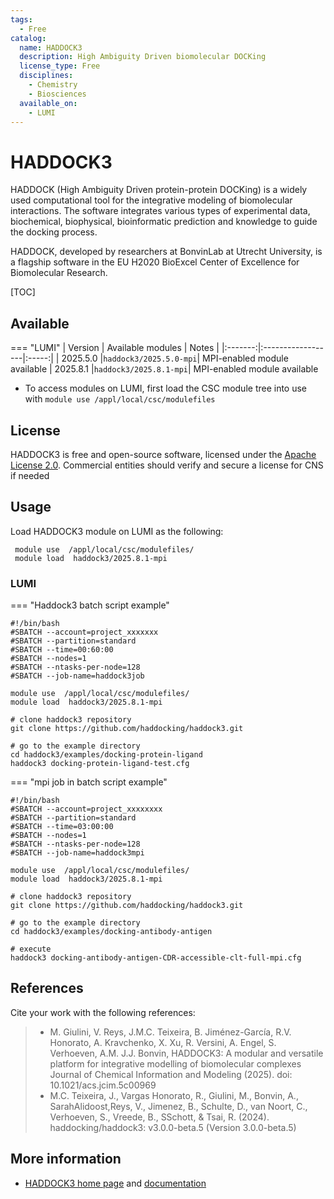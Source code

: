 ```yaml
---
tags:
  - Free
catalog:
  name: HADDOCK3
  description: High Ambiguity Driven biomolecular DOCKing
  license_type: Free
  disciplines:
    - Chemistry
    - Biosciences
  available_on:
    - LUMI
---
```


# HADDOCK3

HADDOCK (High Ambiguity Driven protein-protein DOCKing) is a widely used computational tool for the integrative modeling of biomolecular interactions.  The software integrates various types of experimental data, biochemical, biophysical, bioinformatic prediction and knowledge to guide the docking process.

HADDOCK, developed by researchers at BonvinLab at Utrecht University, is a flagship software in the EU H2020 BioExcel Center of Excellence for Biomolecular Research. 

[TOC]

## Available

=== "LUMI"
    | Version | Available modules | Notes |
    |:-------:|:------------------|:-----:|
    | 2025.5.0   |`haddock3/2025.5.0-mpi`| MPI-enabled module available
    | 2025.8.1   |`haddock3/2025.8.1-mpi`| MPI-enabled module available
  

- To access modules on LUMI, first load the CSC module tree into use with
  `module use /appl/local/csc/modulefiles`


## License

HADDOCK3 is free and open-source software, licensed under the [Apache License 2.0](https://github.com/haddocking/haddock3/blob/main/LICENSE). Commercial entities should verify and secure a license for CNS if needed

## Usage

Load HADDOCK3 module  on LUMI as the following:

   ```text
    module use  /appl/local/csc/modulefiles/
    module load  haddock3/2025.8.1-mpi   
   ```

### LUMI

=== "Haddock3 batch script example"
 
  ```text
  #!/bin/bash
  #SBATCH --account=project_xxxxxxx
  #SBATCH --partition=standard
  #SBATCH --time=00:60:00
  #SBATCH --nodes=1
  #SBATCH --ntasks-per-node=128
  #SBATCH --job-name=haddock3job

  module use  /appl/local/csc/modulefiles/
  module load  haddock3/2025.8.1-mpi

  # clone haddock3 repository
  git clone https://github.com/haddocking/haddock3.git

  # go to the example directory   
  cd haddock3/examples/docking-protein-ligand
  haddock3 docking-protein-ligand-test.cfg
  ```

=== "mpi job in batch script example"

  ```text
  #!/bin/bash
  #SBATCH --account=project_xxxxxxxx
  #SBATCH --partition=standard
  #SBATCH --time=03:00:00
  #SBATCH --nodes=1
  #SBATCH --ntasks-per-node=128
  #SBATCH --job-name=haddock3mpi

  module use  /appl/local/csc/modulefiles/
  module load  haddock3/2025.8.1-mpi

  # clone haddock3 repository
  git clone https://github.com/haddocking/haddock3.git

  # go to the example directory
  cd haddock3/examples/docking-antibody-antigen

  # execute
  haddock3 docking-antibody-antigen-CDR-accessible-clt-full-mpi.cfg
  ```

## References

Cite your work with the following references:

> - M. Giulini, V. Reys, J.M.C. Teixeira, B. Jiménez-García, 
    R.V. Honorato, A. Kravchenko, X. Xu, R. Versini, A. Engel, S. Verhoeven, A.M.
    J.J. Bonvin, HADDOCK3: A modular and versatile platform for integrative modelling 
    of biomolecular complexes Journal of Chemical Information and Modeling (2025). doi: 10.1021/acs.jcim.5c00969
> - M.C. Teixeira, J., Vargas Honorato, R., Giulini, M., Bonvin, A., 
    SarahAlidoost,Reys, V., Jimenez, B., Schulte, D., van Noort, C., Verhoeven, S., Vreede, B., SSchott, 
    & Tsai, R. (2024). haddocking/haddock3: v3.0.0-beta.5 (Version 3.0.0-beta.5) 


## More information

- [HADDOCK3 home page](https://www.bonvinlab.org/software/haddock3/) and [documentation](https://www.bonvinlab.org/haddock3-user-manual/)
